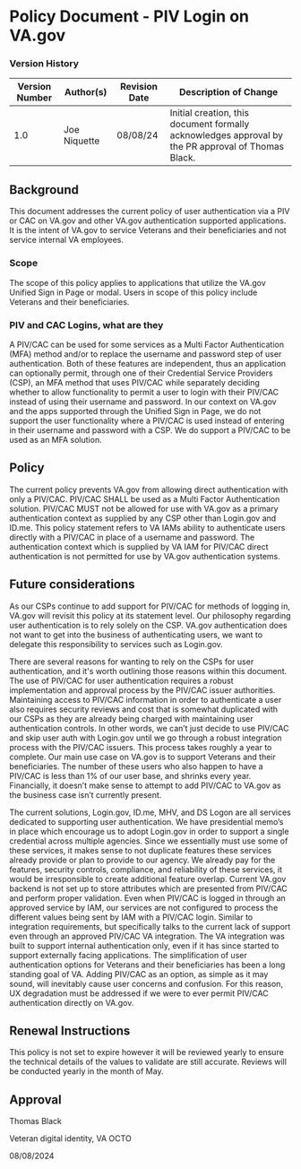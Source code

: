 # Policy Document - PIV Login on VA.gov
### Version History
| Version Number | Author(s) | Revision Date | Description of Change |
| --- | --- | --- | --- |
| 1.0 | Joe Niquette | 08/08/24 | Initial creation, this document formally acknowledges approval by the PR approval of Thomas Black. |

## Background
This document addresses the current policy of user authentication via a PIV or CAC on VA.gov and other VA.gov authentication supported applications. It is the intent of VA.gov to service Veterans and their beneficiaries and not service internal VA employees.

### Scope
The scope of this policy applies to applications that utilize the VA.gov Unified Sign in Page or modal. Users in scope of this policy include Veterans and their beneficiaries.

### PIV and CAC Logins, what are they
A PIV/CAC can be used for some services as a Multi Factor Authentication (MFA) method and/or to replace the username and password step of user authentication. Both of these features are independent, thus an application can optionally permit, through one of their Credential Service Providers (CSP), an MFA method that uses PIV/CAC while separately deciding whether to allow functionality to permit a user to login with their PIV/CAC instead of using their username and password. In our context on VA.gov and the apps supported through the Unified Sign in Page, we do not support the user functionality where a PIV/CAC is used instead of entering in their username and password with a CSP. We do support a PIV/CAC to be used as an MFA solution. 

## Policy
The current policy prevents VA.gov from allowing direct authentication with only a PIV/CAC.
PIV/CAC SHALL be used as a Multi Factor Authentication solution.
PIV/CAC MUST not be allowed for use with VA.gov as a primary authentication context as supplied by any CSP other than Login.gov and ID.me. 
This policy statement refers to VA IAMs ability to authenticate users directly with a PIV/CAC in place of a username and password. The authentication context which is supplied by VA IAM for PIV/CAC direct authentication is not permitted for use by VA.gov authentication systems.


## Future considerations
As our CSPs continue to add support for PIV/CAC for methods of logging in, VA.gov will revisit this policy at its statement level. Our philosophy regarding user authentication is to rely solely on the CSP. VA.gov authentication does not want to get into the business of authenticating users, we want to delegate this responsibility to services such as Login.gov. 

There are several reasons for wanting to rely on the CSPs for user authentication, and it's worth outlining those reasons within this document.
The use of PIV/CAC for user authentication requires a robust implementation and approval process by the PIV/CAC issuer authorities. Maintaining access to PIV/CAC information in order to authenticate a user also requires security reviews and cost that is somewhat duplicated with our CSPs as they are already being charged with maintaining user authentication controls.
In other words, we can’t just decide to use PIV/CAC and skip user auth with Login.gov until we go through a robust integration process with the PIV/CAC issuers. This process takes roughly a year to complete.
Our main use case on VA.gov is to support Veterans and their beneficiaries. The number of these users who also happen to have a PIV/CAC is less than 1% of our user base, and shrinks every year. Financially, it doesn’t make sense to attempt to add PIV/CAC to VA.gov as the business case isn’t currently present.

The current solutions, Login.gov, ID.me, MHV, and DS Logon are all services dedicated to supporting user authentication. We have presidential memo’s in place which encourage us to adopt Login.gov in order to support a single credential across multiple agencies. Since we essentially must use some of these services, it makes sense to not duplicate features these services already provide or plan to provide to our agency. We already pay for the features, security controls, compliance, and reliability of these services, it would be irresponsible to create additional feature overlap.
Current VA.gov backend is not set up to store attributes which are presented from PIV/CAC and perform proper validation. Even when PIV/CAC is logged in through an approved service by IAM, our services are not configured to process the different values being sent by IAM with a PIV/CAC login.
Similar to integration requirements, but specifically talks to the current lack of support even through an approved PIV/CAC VA integration. The VA integration was built to support internal authentication only, even if it has since started to support externally facing applications.
The simplification of user authentication options for Veterans and their beneficiaries has been a long standing goal of VA. Adding PIV/CAC as an option, as simple as it may sound, will inevitably cause user concerns and confusion. For this reason, UX degradation must be addressed if we were to ever permit PIV/CAC authentication directly on VA.gov.

## Renewal Instructions

This policy is not set to expire however it will be reviewed yearly to ensure the technical details of the values to validate are still accurate. Reviews will be conducted yearly in the month of May.

## Approval

Thomas Black

Veteran digital identity, VA OCTO

08/08/2024
